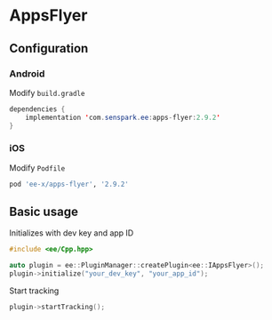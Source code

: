 # AppsFlyer
## Configuration
### Android
Modify `build.gradle`
```java
dependencies {
    implementation 'com.senspark.ee:apps-flyer:2.9.2'
}
```

### iOS
Modify `Podfile`
```ruby
pod 'ee-x/apps-flyer', '2.9.2'
```

## Basic usage
Initializes with dev key and app ID
```cpp
#include <ee/Cpp.hpp>

auto plugin = ee::PluginManager::createPlugin<ee::IAppsFlyer>();
plugin->initialize("your_dev_key", "your_app_id");
```

Start tracking
```cpp
plugin->startTracking();
```